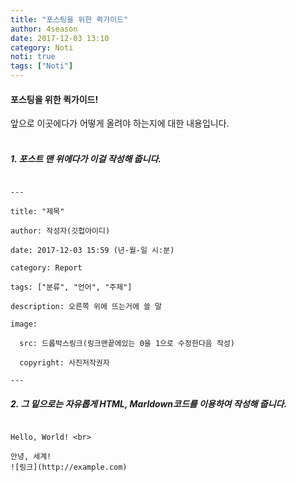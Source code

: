```yaml
---
title: "포스팅을 위한 퀵가이드"
author: 4season
date: 2017-12-03 13:10
category: Noti
noti: true
tags: ["Noti"]
---
```

#### 포스팅을 위한 퀵가이드! <br>
앞으로 이곳에다가 어떻게 올려야 하는지에 대한 내용입니다. <br> <br>

##### 1. 포스트 맨 위에다가 이걸 작성해 줍니다. <br>
<pre><code class="markdown">
---<br>
title: "제목"<br>
author: 작성자(깃헙아이디)<br>
date: 2017-12-03 15:59 (년-월-일 시:분)<br>
category: Report<br>
tags: ["분류", "언어", "주제"]<br>
description: 오른쪽 위에 뜨는거에 쓸 말<br>
image:<br>
  src: 드롭박스링크(링크맨끝에있는 0을 1으로 수정한다음 작성)<br>
  copyright: 사진저작권자<br>
---
</code></pre>

##### 2. 그 밑으로는 자유롭게 HTML, Marldown코드를 이용하여 작성해 줍니다. <br>
<pre><code class="html">
Hello, World! &lt;br&gt;<br>
안녕, 세계!
![링크](http://example.com)
</code></pre>
